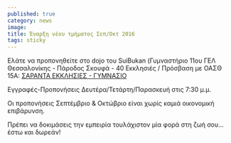 ```yaml
---
published: true
category: news
image: 
title: Έναρξη νέου τμήματος Σεπ/Οκτ 2016
tags: sticky
---
```

Ελάτε να προπονηθείτε στο dojo του SuiBukan (Γυμναστήριο 11ου ΓΕΛ Θεσσαλονίκης - Πάροδος Σκουφά - 40 Εκκλησιές / Πρόσβαση με ΟΑΣΘ 15A: [ΣΑΡΑΝΤΑ ΕΚΚΛΗΣΙΕΣ - ΓΥΜΝΑΣΙΟ](http://oasth.gr/#el/routeinfo/list/322/40/1/) 

Εγγραφές-Προπονήσεις Δευτέρα/Τετάρτη/Παρασκευή στις 7:30 μ.μ.

Οι προπονήσεις Σεπτέμβριο & Οκτώβριο είναι χωρίς καμιά οικονομική επιβάρυνση.

Πρέπει να δοκιμάσεις την εμπειρία τουλάχιστον μία φορά στη ζωή σου... έστω και δωρεάν!